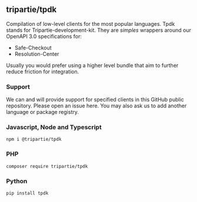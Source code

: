 tripartie/tpdk
--------------

Compilation of low-level clients for the most popular languages. Tpdk stands for Tripartie-development-kit.
They are _simples_ wrappers around our OpenAPI 3.0 specifications for:

- Safe-Checkout
- Resolution-Center

Usually you would prefer using a higher level bundle that aim to further reduce friction for integration.

### Support

We can and will provide support for specified clients in this GitHub public repository. Please open an issue here.
You may also ask us to add another language or package registry.

### Javascript, Node and Typescript

```
npm i @tripartie/tpdk
```

### PHP

```
composer require tripartie/tpdk
```

### Python

```
pip install tpdk
```
